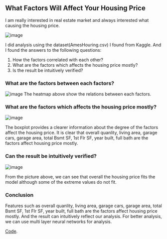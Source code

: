 ## What Factors Will Affect Your Housing Price

I am really interested in real estate market and always interested what causing the housing price.

![image](https://user-images.githubusercontent.com/109795677/180435410-6ede1619-b4a6-4854-9fcc-012381f8745c.png)

I did analysis using the dataset(AmesHouring.csv) I found from Kaggle. And I found the answers to the following questions:

1. How the factors correlated with each other?
2. What are the factors which affects the housing price mostly?
3. Is the result be intuitively verified?

### What are the factors between each factors?

![image](https://user-images.githubusercontent.com/109795677/180426545-187fabcc-b7e7-4039-9b12-433a132561ff.png)
The heatmap above show the relations between each factors. 

### What are the factors which affects the housing price mostly?
![image](https://user-images.githubusercontent.com/109795677/180427232-72b57142-af3f-4a81-b73c-09356026a87c.png)

The boxplot provides a clearer information about the degree of the factors affect the housing price. It is clear that overall quanlity, living area, garage cars, garage area, total Bsmt SF, 1st Flr SF, year built, full bath are the factors affect housing price mostly.

### Can the result be intuitively verified?

![image](https://user-images.githubusercontent.com/109795677/180429484-3d763a6b-1c50-4f41-bacc-1fa7bfabd35b.png)

From the picture above, we can see that overall the housing price fits the model although some of the extreme values do not fit. 

### Conclusion
Features such as overall quanlity, living area, garage cars, garage area, total Bsmt SF, 1st Flr SF, year built, full bath are the factors affect housing price mostly. And the result can intuitively reflect our analysis. For better analysis, we can use multi layer neural networks for analysis.

[Code](https://docs.github.com/categories/github-pages-basics/).
